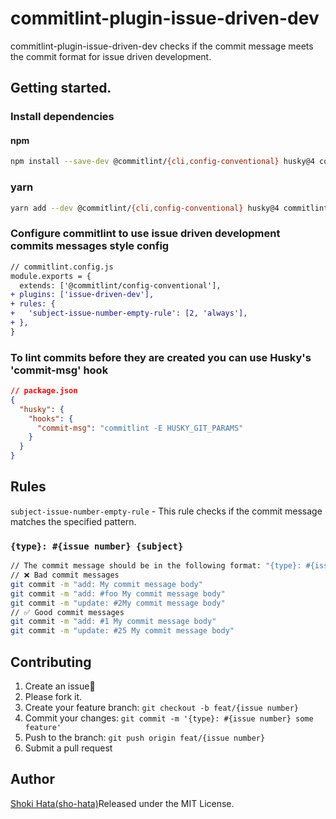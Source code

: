 # commitlint-plugin-issue-driven-dev
commitlint-plugin-issue-driven-dev checks if the commit message meets the commit format for issue driven development.
## Getting started.

### Install dependencies
#### npm
```bash
npm install --save-dev @commitlint/{cli,config-conventional} husky@4 commitlint-plugin-issue-driven-dev
```

### yarn
```bash
yarn add --dev @commitlint/{cli,config-conventional} husky@4 commitlint-plugin-issue-driven-dev
```

### Configure commitlint to use issue driven development commits messages style config

```diff
// commitlint.config.js
module.exports = {
  extends: ['@commitlint/config-conventional'],
+ plugins: ['issue-driven-dev'],
+ rules: {
+   'subject-issue-number-empty-rule': [2, 'always'],
+ },
}
```

### To lint commits before they are created you can use Husky's 'commit-msg' hook

```json
// package.json
{
  "husky": {
    "hooks": {
      "commit-msg": "commitlint -E HUSKY_GIT_PARAMS"
    }
  }
}
```

## Rules

`subject-issue-number-empty-rule` - This rule checks if the commit message matches the specified pattern.

### `{type}: #{issue number} {subject}`

```bash
// The commit message should be in the following format: "{type}: #{issue number} {subject}"
// ❌ Bad commit messages
git commit -m "add: My commit message body"
git commit -m "add: #foo My commit message body"
git commit -m "update: #2My commit message body"
// ✅ Good commit messages
git commit -m "add: #1 My commit message body"
git commit -m "update: #25 My commit message body"
```

## Contributing

1. Create an issue🙏
2. Please fork it.
3. Create your feature branch: `git checkout -b feat/{issue number}`
4. Commit your changes: `git commit -m '{type}: #{issue number} some feature'`
5. Push to the branch: `git push origin feat/{issue number}`
6. Submit a pull request

## Author

[Shoki Hata(sho-hata)](https://github.com/hatahata7757)Released under the MIT License.
